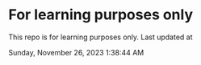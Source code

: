 # For learning purposes only
This repo is for learning purposes only.
Last updated at

Sunday, November 26, 2023 1:38:44 AM

